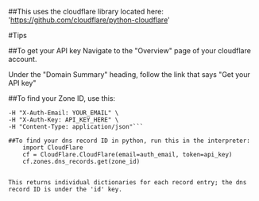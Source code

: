 ##This uses the cloudflare library located here: 'https://github.com/cloudflare/python-cloudflare'

#Tips

##To get your API key
Navigate to the "Overview" page of your cloudflare account.

Under the "Domain Summary" heading, follow the link that says "Get your API key"

##To find your Zone ID, use this:
```curl -X GET "https://api.cloudflare.com/client/v4/zones?name=example.com&status=active&page=1&per_page=20&order=status&direction=desc&match=all" \
-H "X-Auth-Email: YOUR_EMAIL" \
-H "X-Auth-Key: API_KEY_HERE" \
-H "Content-Type: application/json"```

##To find your dns record ID in python, run this in the interpreter:
    import CloudFlare
    cf = CloudFlare.CloudFlare(email=auth_email, token=api_key)
    cf.zones.dns_records.get(zone_id)


This returns individual dictionaries for each record entry; the dns record ID is under the 'id' key.
